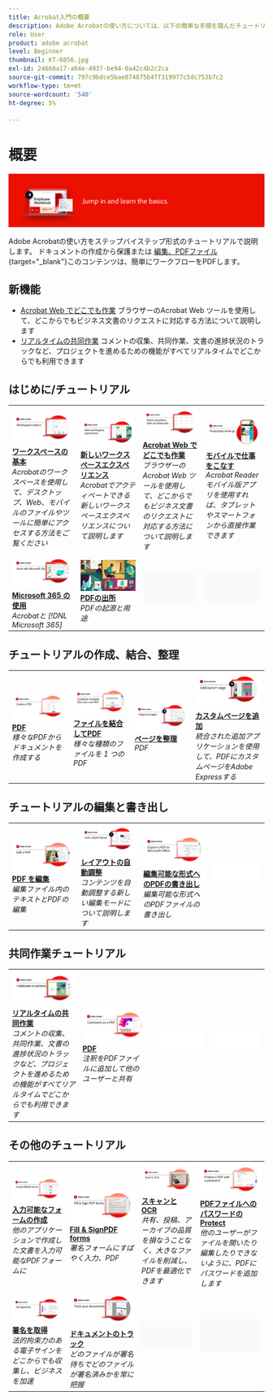 ```yaml
---
title: Acrobat入門の概要
description: Adobe Acrobatの使い方については、以下の簡単な手順を踏んだチュートリアル（1～2 分）をご覧ください
role: User
product: adobe acrobat
level: Beginner
thumbnail: KT-6856.jpg
exl-id: 24660a17-a04e-4937-be94-0a42c4b2c2ca
source-git-commit: 797c9bdce5bae874875b4ff319977c5dc753b7c2
workflow-type: tm+mt
source-wordcount: '540'
ht-degree: 5%

---
```


# 概要

![Acrobat入門の画像](../assets/Hero-GettingStarted.png)

Adobe Acrobatの使い方をステップバイステップ形式のチュートリアルで説明します。 ドキュメントの作成から保護または [編集、PDFファイル](https://www.adobe.com/jp/acrobat/online/pdf-editor.html){target="_blank"}このコンテンツは、簡単にワークフローをPDFします。

## 新機能

* [Acrobat Web でどこでも作業](acrobatweb.md)
ブラウザーのAcrobat Web ツールを使用して、どこからでもビジネス文書のリクエストに対応する方法について説明します
* [リアルタイムの共同作業](collaborate.md)
コメントの収集、共同作業、文書の進捗状況のトラックなど、プロジェクトを進めるための機能がすべてリアルタイムでどこからでも利用できます

## はじめに/チュートリアル

<table style="table-layout:fixed">
<tr>
  <td>
    <a href="get-to-know-the-acrobat-dc-interface.md">
      <img alt="ワークスペースの基本" src="../assets/Workspace_1280.png" />
    </a>
    <div>
    <a href="get-to-know-the-acrobat-dc-interface.md"><strong>ワークスペースの基本</strong></a>
    </div>
    <em>Acrobatのワークスペースを使用して、デスクトップ、Web、モバイルのファイルやツールに簡単にアクセスする方法をご覧ください</em>
    <br>
  </td>
  <td>
    <a href="new-workspace.md">
      <img alt="新しいワークスペースエクスペリエンス" src="../assets/NewWorkspace.png" />
    </a>
    <div>
    <a href="new-workspace.md"><strong>新しいワークスペースエクスペリエンス</strong></a>
    </div>
    <em>Acrobatでアクティベートできる新しいワークスペースエクスペリエンスについて説明します</em>
    <br>
  </td>
  <td>
    <a href="acrobatweb.md">
      <img alt="Acrobat Web でどこでも作業" src="../assets/Acrobatweb_1280.png" />
    </a>
    <div>
    <a href="acrobatweb.md"><strong>Acrobat Web でどこでも作業</strong></a>
    </div>
    <em>ブラウザーのAcrobat Web ツールを使用して、どこからでもビジネス文書のリクエストに対応する方法について説明します</em>
    <br>
  </td>
  <td>
    <a href="productivity.md">
      <img alt="モバイルで仕事をこなす" src="../assets/Productivity_1280.png" />
    </a>
    <div>
     <a href="productivity.md"><strong>モバイルで仕事をこなす</strong></a>
    </div>
    <em>Acrobat Readerモバイル版アプリを使用すれば、タブレットやスマートフォンから直接作業できます</em>
    <br>
  </td>
</tr>
<tr>
    <td>
      <a href="../integrate/integrate-overview.md#microsoft">
        <img alt="Microsoft 365 の使用" src="../assets/WorkMicrosoft365_1280.png" />
      </a>
      <div>
      <a href="../integrate/integrate-overview.md#microsoft"><strong>Microsoft 365 の使用</strong></a>
      </div>
      <em>Acrobatと [!DNL Microsoft 365]</em>
      <br>
    </td>
    <td>
      <a href="where-do-pdfs-come-from.md">
        <img alt="PDFの出所" src="../assets/WherePDFs.jpg" />
      </a>
      <div>
      <a href="where-do-pdfs-come-from.md"><strong>PDFの出所</strong></a>
      </div>
      <em>PDFの起源と用途</em>
      <br>
    </td>
    <td>
    <img alt="スペーサー" src="../assets/Grayspacer.png" />
      <div>
      <br>
    </td>
    <td>
    <img alt="スペーサー" src="../assets/Grayspacer.png" />
      <div>
      <br>
    </td>
  </tr>
  </table>

## チュートリアルの作成、結合、整理

<table style="table-layout:fixed">
  <tr>
    <td>
      <a href="create-pdf.md">
        <img alt="PDF ファイルの作成" src="../assets/Create.jpg" />
      </a>
      <div>
      <a href="create-pdf.md"><strong>PDF</strong></a>
      </div>
      <em>様々なPDFからドキュメントを作成する</em>
      <br>
    </td>
    <td>
      <a href="combine-to-pdf.md">
        <img alt="Combine FilesからPDF" src="../assets/Combine.jpg" />
      </a>
      <div>
      <a href="combine-to-pdf.md"><strong>ファイルを結合してPDF</strong></a>
      </div>
      <em>様々な種類のファイルを 1 つのPDF</em>
      <br>
    </td>
    <td>
      <a href="organize.md">
        <img alt="ページを整理" src="../assets/Organize.png" />
      </a>
      <div>
      <a href="organize.md"><strong>ページを整理</strong></a>
      </div>
      <em>PDF</em>
      <br>
    </td>
    <td>
      <a href="add-custom-page.md">
        <img alt="カスタムページを追加" src="../assets/Custompage.png" />
      </a>
      <div>
      <a href="add-custom-page.md"><strong>カスタムページを追加</strong></a>
      </div>
      <em>統合された追加アプリケーションを使用して、PDFにカスタムページをAdobe Expressする</em>
      <br>
    </td>
  </tr>
  </table>

## チュートリアルの編集と書き出し

<table style="table-layout:fixed">
  <tr>
    <td>
      <a href="edit-pdf.md">
        <img alt="PDF を編集" src="../assets/Edit.jpg" />
      </a>
      <div>
      <a href="edit-pdf.md"><strong>PDF を編集</strong></a>
      </div>
      <em>編集ファイル内のテキストとPDFの編集</em>
      <br>
    </td>
    <td>
      <a href="auto-adjust-layout.md">
        <img alt="レイアウトの自動調整" src="../assets/Autoadjust.png" />
      </a>
      <div>
      <a href="auto-adjust-layout.md"><strong>レイアウトの自動調整</strong></a>
      </div>
      <em>コンテンツを自動調整する新しい編集モードについて説明します</em>
      <br>
    </td>
    <td>
      <a href="export-pdf.md">
        <img alt="編集可能な形式へのPDFの書き出し" src="../assets/Export.jpg" />
      </a>
      <div>
      <a href="export-pdf.md"><strong>編集可能な形式へのPDFの書き出し</strong></a>
      </div>
      <em>編集可能な形式へのPDFファイルの書き出し</em>
      <br>
    </td>
    <td>
    <img alt="スペーサー" src="../assets/Whitespacer.png" />
      <div>
      <br>
    </td>
  </tr>
  </table>

## 共同作業チュートリアル

<table style="table-layout:fixed">
  <tr>
    <td>
      <a href="collaborate.md">
        <img alt="リアルタイムの共同作業" src="../assets/Collaborate_1280.png" />
      </a>
      <div>
      <a href="collaborate.md"><strong>リアルタイムの共同作業</strong></a>
      </div>
      <em>コメントの収集、共同作業、文書の進捗状況のトラックなど、プロジェクトを進めるための機能がすべてリアルタイムでどこからでも利用できます</em>
      <br>
    </td>
    <td>
      <a href="comment-on-pdf-files.md">
        <img alt="PDF" src="../assets/Comment.jpg" />
      </a>
      <div>
      <a href="comment-on-pdf-files.md"><strong>PDF</strong></a>
      </div>
      <em>注釈をPDFファイルに追加して他のユーザーと共有</em>
      <br>
    </td>
    <td>
    <img alt="スペーサー" src="../assets/Whitespacer.png" />
      <div>
      <br>
    </td>
    <td>
    <img alt="スペーサー" src="../assets/Whitespacer.png" />
      <div>
      <br>
    </td>
</tr>
</table>

## その他のチュートリアル

<table style="table-layout:fixed">
<tr>
  <td>
    <a href="create-fillable-forms.md">
      <img alt="入力可能なフォームの作成" src="../assets/Form_1280.png" />
    </a>
    <div>
    <a href="create-fillable-forms.md"><strong>入力可能なフォームの作成</strong></a>
    </div>
    <em>他のアプリケーションで作成した文書を入力可能なPDFフォームに</em>
    <br>
  </td>
  <td>
    <a href="fill-and-sign.md">
      <img alt="署名フォームへの入力とPDF" src="../assets/FillSign_1280.png" />
    </a>
    <div>
    <a href="fill-and-sign.md"><strong>Fill &amp; SignPDF forms</strong></a>
    </div>
    <em>署名フォームにすばやく入力、PDF</em>
    <br>
  </td>
  <td>
    <a href="scan-and-ocr.md">
      <img alt="スキャンと OCR" src="../assets/Scan.jpg" />
    </a>
    <div>
    <a href="scan-and-ocr.md"><strong>スキャンと OCR</strong></a>
    </div>
    <em>共有、投稿、アーカイブの品質を損なうことなく、大きなファイルを削減し、PDFを最適化できます</em>
    <br>
  </td>
  <td>
    <a href="password-protect.md">
      <img alt="PDFファイルへのパスワードのProtect" src="../assets/Protect.jpg" />
    </a>
    <div>
    <a href="password-protect.md"><strong>PDFファイルへのパスワードのProtect</strong></a>
    </div>
    <em>他のユーザーがファイルを開いたり編集したりできないように、PDFにパスワードを追加します</em>
    <br>
  </td>
</tr>
<tr>
  <td>
    <a href="signatures.md">
      <img alt="署名を取得" src="../assets/Signatures_1280.png" />
    </a>
    <div>
    <a href="signatures.md"><strong>署名を取得</strong></a>
    </div>
    <em>法的拘束力のある電子サインをどこからでも収集し、ビジネスを加速</em>
    <br>
  </td>
  <td>
    <a href="track.md">
      <img alt="ドキュメントのトラック" src="../assets/Track_1280.png" />
    </a>
    <div>
    <a href="track.md"><strong>ドキュメントのトラック</strong></a>
    </div>
    <em>どのファイルが署名待ちでどのファイルが署名済みかを常に把握</em>
    <br>
  </td>
  <td>
   <img alt="スペーサー" src="../assets/Grayspacer.png" />
    <div>
    <br>
  </td>
  <td>
   <img alt="スペーサー" src="../assets/Grayspacer.png" />
    <div>
    <br>
  </td>
</tr>
</table>
